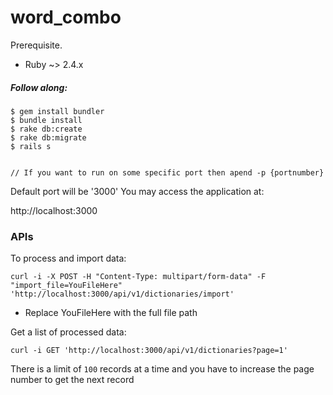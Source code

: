 # word_combo

Prerequisite.

  - Ruby ~> 2.4.x

##### Follow along:
```
$ gem install bundler
$ bundle install
$ rake db:create
$ rake db:migrate
$ rails s 


// If you want to run on some specific port then apend -p {portnumber} 
```

Default port will be '3000'
You may access the application at:

http://localhost:3000

### APIs

To process and import data:

`curl -i -X POST -H "Content-Type: multipart/form-data" -F "import_file=YouFileHere"  'http://localhost:3000/api/v1/dictionaries/import'`

* Replace YouFileHere with the full file path

Get a list of processed data:

`curl -i GET 'http://localhost:3000/api/v1/dictionaries?page=1'`

There is a limit of `100` records at a time and you have to increase the page number to get the next record

